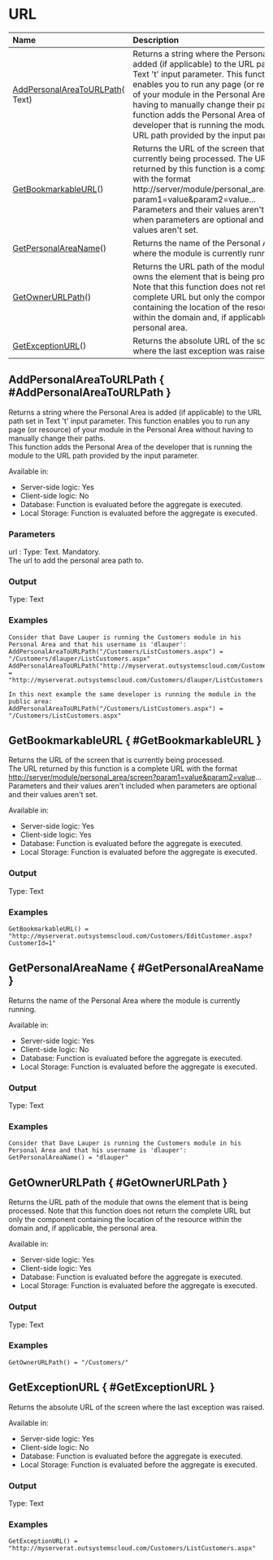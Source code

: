 # URL

| Name | Description |
| :--- | :--- |
| [AddPersonalAreaToURLPath](builtinfunction.url.md#AddPersonalAreaToURLPath)\(​Text\) | Returns a string where the Personal Area is added \(if applicable\) to the URL path set in Text 't' input parameter. This function enables you to run any page \(or resource\) of your module in the Personal Area without having to manually change their paths. This function adds the Personal Area of the developer that is running the module to the URL path provided by the input parameter. |
| [GetBookmarkableURL](builtinfunction.url.md#GetBookmarkableURL)\(\) | Returns the URL of the screen that is currently being processed. The URL returned by this function is a complete URL with the format http://server/module/personal\_area/screen?param1=value&param2=value... Parameters and their values aren't included when parameters are optional and their values aren't set. |
| [GetPersonalAreaName](builtinfunction.url.md#GetPersonalAreaName)\(\) | Returns the name of the Personal Area where the module is currently running. |
| [GetOwnerURLPath](builtinfunction.url.md#GetOwnerURLPath)\(\) | Returns the URL path of the module that owns the element that is being processed. Note that this function does not return the complete URL but only the component containing the location of the resource within the domain and, if applicable, the personal area. |
| [GetExceptionURL](builtinfunction.url.md#GetExceptionURL)\(\) | Returns the absolute URL of the screen where the last exception was raised. |

## AddPersonalAreaToURLPath { \#AddPersonalAreaToURLPath }

Returns a string where the Personal Area is added \(if applicable\) to the URL path set in Text 't' input parameter. This function enables you to run any page \(or resource\) of your module in the Personal Area without having to manually change their paths.  
This function adds the Personal Area of the developer that is running the module to the URL path provided by the input parameter.

Available in:

* Server-side logic: Yes
* Client-side logic: No
* Database: Function is evaluated before the aggregate is executed.
* Local Storage: Function is evaluated before the aggregate is executed.

### Parameters

url : Type: Text. Mandatory.  
The url to add the personal area path to.

### Output

Type: Text

### Examples

```text
Consider that Dave Lauper is running the Customers module in his Personal Area and that his username is 'dlauper':
AddPersonalAreaToURLPath("/Customers/ListCustomers.aspx") = "/Customers/dlauper/ListCustomers.aspx"
AddPersonalAreaToURLPath("http://myserverat.outsystemscloud.com/Customers/ListCustomers.aspx") = "http://myserverat.outsystemscloud.com/Customers/dlauper/ListCustomers.aspx"

In this next example the same developer is running the module in the public area:
AddPersonalAreaToURLPath("/Customers/ListCustomers.aspx") = "/Customers/ListCustomers.aspx"
```

## GetBookmarkableURL { \#GetBookmarkableURL }

Returns the URL of the screen that is currently being processed.  
The URL returned by this function is a complete URL with the format [http://server/module/personal\_area/screen?param1=value&amp;param2=value](http://server/module/personal_area/screen?param1=value&amp;param2=value)...  
Parameters and their values aren't included when parameters are optional and their values aren't set.

Available in:

* Server-side logic: Yes
* Client-side logic: Yes
* Database: Function is evaluated before the aggregate is executed.
* Local Storage: Function is evaluated before the aggregate is executed.

### Output

Type: Text

### Examples

```text
GetBookmarkableURL() = "http://myserverat.outsystemscloud.com/Customers/EditCustomer.aspx?CustomerId=1"
```

## GetPersonalAreaName { \#GetPersonalAreaName }

Returns the name of the Personal Area where the module is currently running.

Available in:

* Server-side logic: Yes
* Client-side logic: No
* Database: Function is evaluated before the aggregate is executed.
* Local Storage: Function is evaluated before the aggregate is executed.

### Output

Type: Text

### Examples

```text
Consider that Dave Lauper is running the Customers module in his Personal Area and that his username is 'dlauper':
GetPersonalAreaName() = "dlauper"
```

## GetOwnerURLPath { \#GetOwnerURLPath }

Returns the URL path of the module that owns the element that is being processed. Note that this function does not return the complete URL but only the component containing the location of the resource within the domain and, if applicable, the personal area.

Available in:

* Server-side logic: Yes
* Client-side logic: Yes
* Database: Function is evaluated before the aggregate is executed.
* Local Storage: Function is evaluated before the aggregate is executed.

### Output

Type: Text

### Examples

```text
GetOwnerURLPath() = "/Customers/"
```

## GetExceptionURL { \#GetExceptionURL }

Returns the absolute URL of the screen where the last exception was raised.

Available in:

* Server-side logic: Yes
* Client-side logic: No
* Database: Function is evaluated before the aggregate is executed.
* Local Storage: Function is evaluated before the aggregate is executed.

### Output

Type: Text

### Examples

```text
GetExceptionURL() = "http://myserverat.outsystemscloud.com/Customers/ListCustomers.aspx"
```

